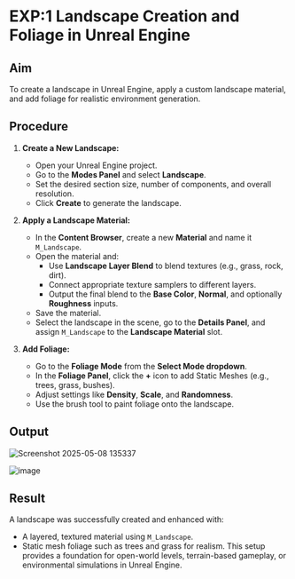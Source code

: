 # EXP:1 Landscape Creation and Foliage in Unreal Engine

## Aim
To create a landscape in Unreal Engine, apply a custom landscape material, and add foliage for realistic environment generation.

## Procedure

1. **Create a New Landscape:**
   - Open your Unreal Engine project.
   - Go to the **Modes Panel** and select **Landscape**.
   - Set the desired section size, number of components, and overall resolution.
   - Click **Create** to generate the landscape.

2. **Apply a Landscape Material:**
   - In the **Content Browser**, create a new **Material** and name it `M_Landscape`.
   - Open the material and:
     - Use **Landscape Layer Blend** to blend textures (e.g., grass, rock, dirt).
     - Connect appropriate texture samplers to different layers.
     - Output the final blend to the **Base Color**, **Normal**, and optionally **Roughness** inputs.
   - Save the material.
   - Select the landscape in the scene, go to the **Details Panel**, and assign `M_Landscape` to the **Landscape Material** slot.

3. **Add Foliage:**
   - Go to the **Foliage Mode** from the **Select Mode dropdown**.
   - In the **Foliage Panel**, click the **+** icon to add Static Meshes (e.g., trees, grass, bushes).
   - Adjust settings like **Density**, **Scale**, and **Randomness**.
   - Use the brush tool to paint foliage onto the landscape.

## Output

![Screenshot 2025-05-08 135337](https://github.com/user-attachments/assets/0b523414-9f03-42f5-b94a-20511cc851c6)



![image](https://github.com/user-attachments/assets/e42a434b-86a3-48d6-a789-f02fb7eea43d)


## Result
A landscape was successfully created and enhanced with:
- A layered, textured material using `M_Landscape`.
- Static mesh foliage such as trees and grass for realism.
This setup provides a foundation for open-world levels, terrain-based gameplay, or environmental simulations in Unreal Engine.
